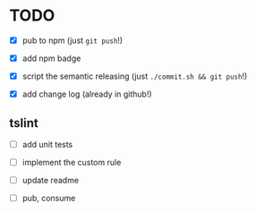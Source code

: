 # TODO

* [x] pub to npm (just `git push`!)
* [x] add npm badge

* [x] script the semantic releasing (just `./commit.sh && git push`!)
* [x] add change log (already in github!)

## tslint
* [ ] add unit tests
* [ ] implement the custom rule
* [ ] update readme

* [ ] pub, consume
